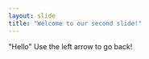 ```yaml
---
layout: slide
title: "Welcome to our second slide!"
---
```

 "Hello" 
Use the left arrow to go back!
